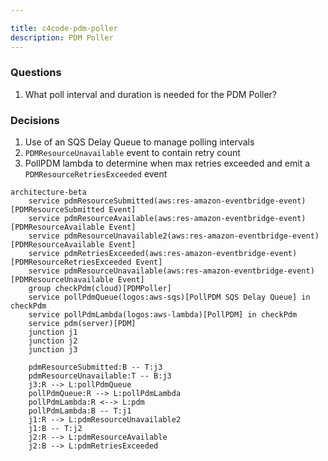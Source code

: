 ```yaml
---

title: c4code-pdm-poller
description: PDM Poller
---
```


### Questions

1. What poll interval and duration is needed for the PDM Poller?

### Decisions

1. Use of an SQS Delay Queue to manage polling intervals
2. `PDMResourceUnavailable` event to contain retry count
3. PollPDM lambda to determine when max retries exceeded and emit a `PDMResourceRetriesExceeded` event

```mermaid
architecture-beta
    service pdmResourceSubmitted(aws:res-amazon-eventbridge-event)[PDMResourceSubmitted Event]
    service pdmResourceAvailable(aws:res-amazon-eventbridge-event)[PDMResourceAvailable Event]
    service pdmResourceUnavailable2(aws:res-amazon-eventbridge-event)[PDMResourceAvailable Event]
    service pdmRetriesExceeded(aws:res-amazon-eventbridge-event)[PDMResourceRetriesExceeded Event]
    service pdmResourceUnavailable(aws:res-amazon-eventbridge-event)[PDMResourceUnavailable Event]
    group checkPdm(cloud)[PDMPoller]
    service pollPdmQueue(logos:aws-sqs)[PollPDM SQS Delay Queue] in checkPdm
    service pollPdmLambda(logos:aws-lambda)[PollPDM] in checkPdm
    service pdm(server)[PDM]
    junction j1
    junction j2
    junction j3

    pdmResourceSubmitted:B -- T:j3
    pdmResourceUnavailable:T -- B:j3
    j3:R --> L:pollPdmQueue
    pollPdmQueue:R --> L:pollPdmLambda
    pollPdmLambda:R <--> L:pdm
    pollPdmLambda:B -- T:j1
    j1:R --> L:pdmResourceUnavailable2
    j1:B -- T:j2
    j2:R --> L:pdmResourceAvailable
    j2:B --> L:pdmRetriesExceeded

```
